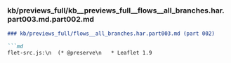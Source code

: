 ### kb/previews_full/kb__previews_full__flows__all_branches.har.part003.md.part002.md

```md
### kb/previews_full/flows__all_branches.har.part003.md (part 002)

```md
flet-src.js:\n  (* @preserve\n   * Leaflet 1.9
```

```

```
